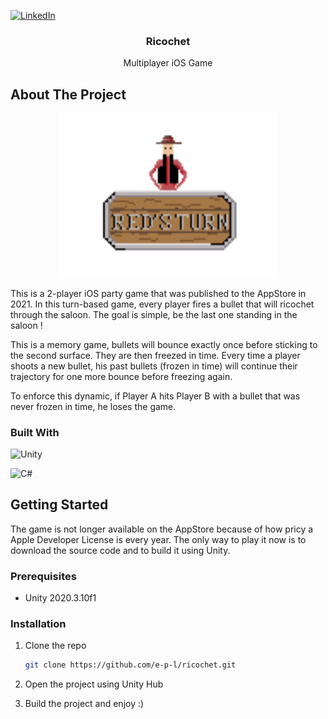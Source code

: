 <a name="readme-top"></a>

[![LinkedIn][linkedin-shield]][linkedin-url]

<!-- PROJECT TITLE -->
<div align="center">
<h3 align="center">Ricochet</h3>
  <p align="center">
    Multiplayer iOS Game
    <br />
  </p>
</div>

<!-- ABOUT THE PROJECT -->
## About The Project

<p align="center">
  <img src="images/screenshot2.png" width="350" title="ricochet">
</p>

This is a 2-player iOS party game that was published to the AppStore in 2021. In this turn-based game, every player fires a bullet that will ricochet through the saloon. The goal is simple, be the last one standing in the saloon !

This is a memory game, bullets will bounce exactly once before sticking to the second surface. They are then freezed in time. Every time a player shoots a new bullet, his past bullets (frozen in time) will continue their trajectory for one more bounce before freezing again.

To enforce this dynamic, if Player A hits Player B with a bullet that was never frozen in time, he loses the game.


### Built With

![Unity](https://img.shields.io/badge/unity-%23000000.svg?style=for-the-badge&logo=unity&logoColor=white)

![C#](https://img.shields.io/badge/c%23-%23239120.svg?style=for-the-badge&logo=csharp&logoColor=white)

<!-- GETTING STARTED -->
## Getting Started

The game is not longer available on the AppStore because of how pricy a Apple Developer License is every year. The only way to play it now is to download the source code and to build it using Unity.

### Prerequisites


* Unity 2020.3.10f1


### Installation


1. Clone the repo
   ```sh
   git clone https://github.com/e-p-l/ricochet.git
   ```
2. Open the project using Unity Hub

3. Build the project and enjoy :)


<!-- MARKDOWN LINKS & IMAGES -->
[linkedin-shield]: https://img.shields.io/badge/-LinkedIn-black.svg?style=for-the-badge&logo=linkedin&colorB=555
[linkedin-url]: https://www.linkedin.com/in/edouard-perrault-laliberte/
